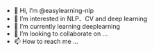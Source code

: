 - 👋 Hi, I’m @easylearning-nlp
- 👀 I’m interested in NLP、CV and deep learning
- 🌱 I’m currently learning deeplearning
- 💞️ I’m looking to collaborate on ...
- 📫 How to reach me ...

<!---
easylearning-nlp/easylearning-nlp is a ✨ special ✨ repository because its `README.md` (this file) appears on your GitHub profile.
You can click the Preview link to take a look at your changes.
--->
